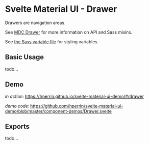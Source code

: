 # Svelte Material UI - Drawer

Drawers are navigation areas.

See [MDC Drawer](https://material.io/develop/web/components/drawers/) for more information on API and Sass mixins.

See [the Sass variable file](https://github.com/material-components/material-components-web/blob/v3.1.1/packages/mdc-drawer/_variables.scss) for styling variables.

## Basic Usage

todo...

## Demo

*in action:* https://hperrin.github.io/svelte-material-ui-demo/#/drawer

*demo code:* https://github.com/hperrin/svelte-material-ui-demo/blob/master/component-demos/Drawer.svelte

## Exports

todo...